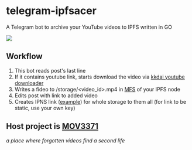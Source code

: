 # telegram-ipfsacer
A Telegram bot to archive your YouTube videos to IPFS written in GO

![](https://cloudflare-ipfs.com/ipfs/bafybeifk6hallazcdbgimuwie47uzukm56ltljdgqdsx2poh74xrfm37wu)

## Workflow

1. This bot reads post's last line
3. If it contains youtube link, starts download the video via [kkdai youtube downloader](https://github.com/kkdai/youtube)
4. Writes a fideo to /storage/<video_id>.mp4 in [MFS](https://docs.ipfs.tech/concepts/file-systems/#add-a-file-to-mfs) of your IPFS node
5. Edits post with link to added video
6. Creates IPNS link ([example](https://cloudflare-ipfs.com/ipns/k51qzi5uqu5di6sixp2l59em0ajrgzakb7p52s8qdgq5j1dolz4aubvdx869a0/)) for whole storage to them all (for link to be static, use your own key)

## Host project is [MOV3371](https://t.me/mov3371)
_a place where forgotten videos find a second life_
